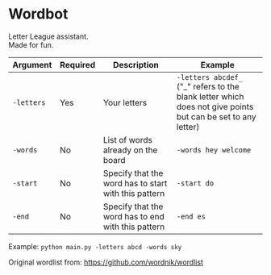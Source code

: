 # Wordbot

Letter League assistant.  
Made for fun.  


Argument  | Required | Description                      | Example
----------|----------|---------------------------------|--------
`-letters`| Yes      | Your letters                    | `-letters abcdef_` ("_" refers to the blank letter which does not give points but can be set to any letter)  
`-words`  | No       | List of words already on the board | `-words hey welcome`  
`-start`  | No       | Specify that the word has to start with this pattern | `-start do`  
`-end`    | No       | Specify that the word has to end with this pattern | `-end es`  

Example: `python main.py -letters abcd -words sky`

Original wordlist from: https://github.com/wordnik/wordlist